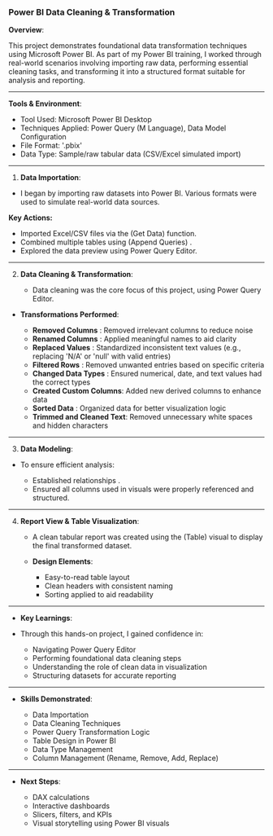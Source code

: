 ### Power BI Data Cleaning & Transformation 

**Overview**:

This project demonstrates foundational data transformation techniques using Microsoft Power BI. As part of my Power BI training, I worked through real-world scenarios involving importing raw data, performing essential cleaning tasks, and transforming it into a structured format suitable for analysis and reporting.

---

 **Tools & Environment**:

   - Tool Used: Microsoft Power BI Desktop
   - Techniques Applied: Power Query (M Language), Data Model Configuration
   - File Format: '.pbix'
   - Data Type: Sample/raw tabular data (CSV/Excel simulated import)

---

1. **Data Importation**:

  - I began by importing raw datasets into Power BI. Various formats were used to simulate real-world data sources.

**Key Actions:**

   - Imported Excel/CSV files via the (Get Data) function.
   - Combined multiple tables using (Append Queries) .
   - Explored the data preview using Power Query Editor.

---

2. **Data Cleaning & Transformation**:

   -  Data cleaning was the core focus of this project, using Power Query Editor.

  - **Transformations Performed**:
                                                                             
      - **Removed Columns** :          Removed irrelevant columns to reduce noise                                                 
      - **Renamed Columns** :         Applied meaningful names to aid clarity                                                    
      - **Replaced Values** :          Standardized inconsistent text values (e.g., replacing 'N/A' or 'null' with valid entries) 
      - **Filtered Rows**   :          Removed unwanted entries based on specific criteria                                        
      - **Changed Data Types** :       Ensured numerical, date, and text values had the correct types                             
      - **Created Custom Columns**:    Added new derived columns to enhance data                                                  
      - **Sorted Data** :              Organized data for better visualization logic                                              
      - **Trimmed and Cleaned Text**:  Removed unnecessary white spaces and hidden characters                                     

---

3. **Data Modeling**:

 - To ensure efficient analysis:

    - Established relationships .
    - Ensured all columns used in visuals were properly referenced and structured.

---

4. **Report View & Table Visualization**:

      - A clean tabular report was created using the (Table) visual to display the final transformed dataset.

   - **Design Elements**:

      - Easy-to-read table layout
      - Clean headers with consistent naming
      - Sorting applied to aid readability

---

- **Key Learnings**:

- Through this hands-on project, I gained confidence in:

  - Navigating Power Query Editor
  - Performing foundational data cleaning steps
  - Understanding the role of clean data in visualization
  - Structuring datasets for accurate reporting

---

- **Skills Demonstrated**:

   - Data Importation
   - Data Cleaning Techniques
   - Power Query Transformation Logic
   - Table Design in Power BI
   - Data Type Management
   - Column Management (Rename, Remove, Add, Replace)

---

- **Next Steps**:

  - DAX calculations
  - Interactive dashboards
  - Slicers, filters, and KPIs
  - Visual storytelling using Power BI visuals



 

